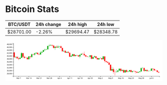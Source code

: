 # Bitcoin Stats

BTC/USDT|24h change|24h high|24h low|
|---|---|---|---|
|$28701.00|-2.26%|$29694.47|$28348.78|

<img src="./chart.svg">
